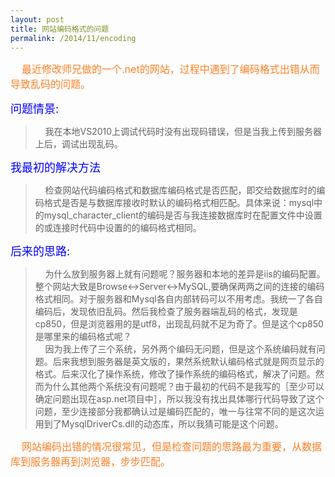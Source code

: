 ```yaml
---
layout: post
title: 网站编码格式的问题
permalink: /2014/11/encoding
---
```

<style type="text/css">
t{
  color:blue;
  font-size:18px;
}
pl{
  color:#FF7F24;
  font-size:16px;
}
</style>

<pl>
&nbsp;&nbsp;&nbsp;&nbsp;最近修改师兄做的一个.net的网站，过程中遇到了编码格式出错从而导致乱码的问题。</pl>

<t>问题情景:</t>
>&nbsp;&nbsp;&nbsp;&nbsp;我在本地VS2010上调试代码时没有出现码错误，但是当我上传到服务器上后，调试出现乱码。

<t>我最初的解决方法</t>
>&nbsp;&nbsp;&nbsp;&nbsp;检查网站代码编码格式和数据库编码格式是否匹配，即交给数据库时的编码格式是否是与数据库接收时默认的编码格式相匹配。具体来说：mysql中的mysql_character_client的编码是否与我连接数据库时在配置文件中设置的或连接时代码中设置的的编码格式相同。

<t>后来的思路:</t>
>&nbsp;&nbsp;&nbsp;&nbsp;为什么放到服务器上就有问题呢？服务器和本地的差异是iis的编码配置。整个网站大致是Browse<->Server<->MySQL,要确保两两之间的连接的编码格式相同。对于服务器和Mysql各自内部转码可以不用考虑。我统一了各自编码后，发现依旧乱码。然后我检查了服务器端乱码的格式，发现是cp850，但是浏览器用的是utf8，出现乱码就不足为奇了。但是这个cp850是哪里来的编码格式呢？<br/>&nbsp;&nbsp;&nbsp;&nbsp;因为我上传了三个系统，另外两个编码无问题，但是这个系统编码就有问题。后来我想到服务器是英文版的，果然系统默认编码格式就是网页显示的格式。后来汉化了操作系统，修改了操作系统的编码格式，解决了问题。然而为什么其他两个系统没有问题呢？由于最初的代码不是我写的［至少可以确定问题出现在asp.net项目中］，所以我没有找出具体哪行代码导致了这个问题，至少连接部分我都确认过是编码匹配的，唯一与往常不同的是这次运用到了MysqlDriverCs.dll的动态库，所以我猜可能是这个问题。

<pl>
&nbsp;&nbsp;&nbsp;&nbsp;网站编码出错的情况很常见，但是检查问题的思路最为重要，从数据库到服务器再到浏览器，步步匹配。</pl>
